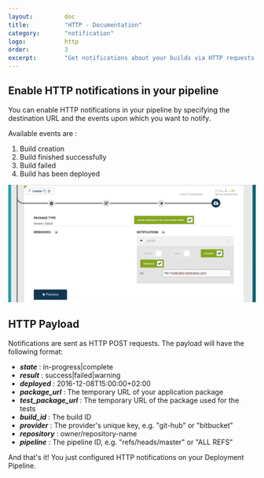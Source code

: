 ```yaml
---
layout:         doc
title:          "HTTP - Documentation"
category:       "notification"
logo:           http
order:          3
excerpt:        "Get notifications about your builds via HTTP requests."
---
```


## Enable HTTP notifications in your pipeline

You can enable HTTP notifications in your pipeline by specifying the destination URL and the events upon which you want to notify.

Available events are :

1. Build creation
2. Build finished successfully
3. Build failed
4. Build has been deployed

![HTTP notification configuration](/assets/doc/notification/http/http-configuration.png)

## HTTP Payload

Notifications are sent as HTTP POST requests. The payload will have the following format:

* ***state*** : in-progress&#124;complete
* ***result*** : success&#124;failed&#124;warning
* ***deployed*** : 2016-12-08T15:00:00+02:00
* ***package_url*** : The temporary URL of your application package
* ***test_package_url*** : The temporary URL of the package used for the tests
* ***build_id*** : The build ID
* ***provider*** : The provider's unique key, e.g. "git-hub" or "bitbucket"
* ***repository*** : owner/repository-name
* ***pipeline*** : The pipeline ID, e.g. "refs/heads/master" or "ALL REFS"

And that's it! You just configured HTTP notifications on your Deployment Pipeline.